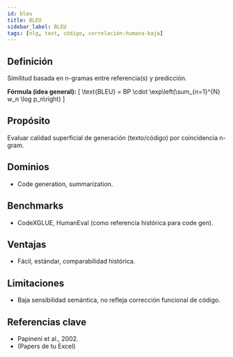 ```yaml
---
id: bleu
title: BLEU
sidebar_label: BLEU
tags: [nlg, text, código, correlación-humana-baja]
---
```


## Definición
Similitud basada en n-gramas entre referencia(s) y predicción.

**Fórmula (idea general):**
\[
\text{BLEU} = BP \cdot \exp\left(\sum_{n=1}^{N} w_n \log p_n\right)
\]

## Propósito
Evaluar calidad superficial de generación (texto/código) por coincidencia n-gram.

## Dominios
- Code generation, summarization.

## Benchmarks
- CodeXGLUE, HumanEval (como referencia histórica para code gen).

## Ventajas
- Fácil, estándar, comparabilidad histórica.

## Limitaciones
- Baja sensibilidad semántica, no refleja corrección funcional de código.

## Referencias clave
- Papineni et al., 2002.
- (Papers de tu Excel)
